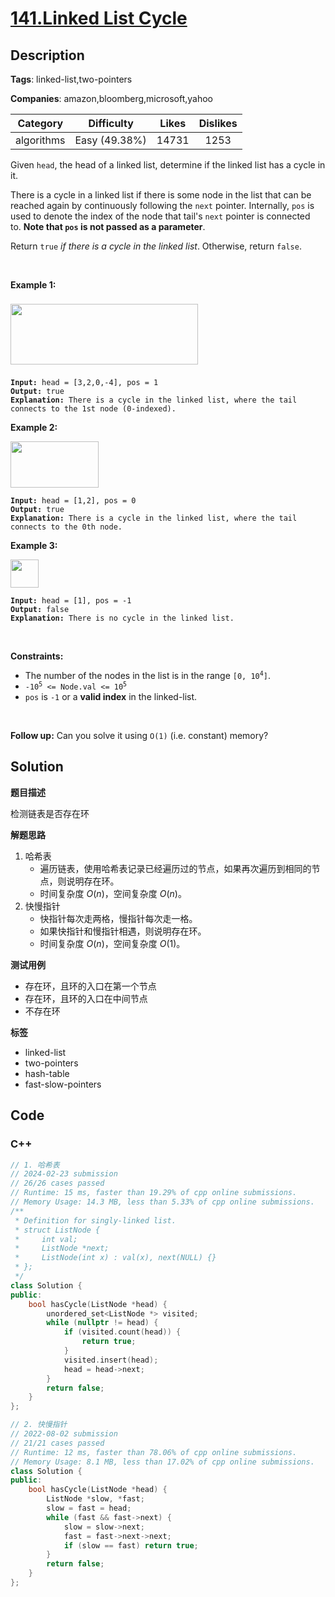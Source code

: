 # [141.Linked List Cycle](https://leetcode.com/problems/linked-list-cycle/description/)

## Description

**Tags**: linked-list,two-pointers

**Companies**: amazon,bloomberg,microsoft,yahoo

|  Category  |  Difficulty   | Likes | Dislikes |
| :--------: | :-----------: | :---: | :------: |
| algorithms | Easy (49.38%) | 14731 |   1253   |

<p>Given <code>head</code>, the head of a linked list, determine if the linked list has a cycle in it.</p>
<p>There is a cycle in a linked list if there is some node in the list that can be reached again by continuously following the&nbsp;<code>next</code>&nbsp;pointer. Internally, <code>pos</code>&nbsp;is used to denote the index of the node that&nbsp;tail&#39;s&nbsp;<code>next</code>&nbsp;pointer is connected to.&nbsp;<strong>Note that&nbsp;<code>pos</code>&nbsp;is not passed as a parameter</strong>.</p>
<p>Return&nbsp;<code>true</code><em> if there is a cycle in the linked list</em>. Otherwise, return <code>false</code>.</p>
<p>&nbsp;</p>
<p><strong class="example">Example 1:</strong></p>
<img alt="" src="https://assets.leetcode.com/uploads/2018/12/07/circularlinkedlist.png" style="width: 300px; height: 97px; margin-top: 8px; margin-bottom: 8px;" />
<pre><code><strong>Input:</strong> head = [3,2,0,-4], pos = 1
<strong>Output:</strong> true
<strong>Explanation:</strong> There is a cycle in the linked list, where the tail connects to the 1st node (0-indexed).</code></pre>
<p><strong class="example">Example 2:</strong></p>
<img alt="" src="https://assets.leetcode.com/uploads/2018/12/07/circularlinkedlist_test2.png" style="width: 141px; height: 74px;" />
<pre><code><strong>Input:</strong> head = [1,2], pos = 0
<strong>Output:</strong> true
<strong>Explanation:</strong> There is a cycle in the linked list, where the tail connects to the 0th node.</code></pre>
<p><strong class="example">Example 3:</strong></p>
<img alt="" src="https://assets.leetcode.com/uploads/2018/12/07/circularlinkedlist_test3.png" style="width: 45px; height: 45px;" />
<pre><code><strong>Input:</strong> head = [1], pos = -1
<strong>Output:</strong> false
<strong>Explanation:</strong> There is no cycle in the linked list.</code></pre>
<p>&nbsp;</p>
<p><strong>Constraints:</strong></p>
<ul>
  <li>The number of the nodes in the list is in the range <code>[0, 10<sup>4</sup>]</code>.</li>
  <li><code>-10<sup>5</sup> &lt;= Node.val &lt;= 10<sup>5</sup></code></li>
  <li><code>pos</code> is <code>-1</code> or a <strong>valid index</strong> in the linked-list.</li>
</ul>
<p>&nbsp;</p>
<p><strong>Follow up:</strong> Can you solve it using <code>O(1)</code> (i.e. constant) memory?</p>

## Solution

**题目描述**

检测链表是否存在环

**解题思路**

1. 哈希表
   - 遍历链表，使用哈希表记录已经遍历过的节点，如果再次遍历到相同的节点，则说明存在环。
   - 时间复杂度 $O(n)$，空间复杂度 $O(n)$。
2. 快慢指针
   - 快指针每次走两格，慢指针每次走一格。
   - 如果快指针和慢指针相遇，则说明存在环。
   - 时间复杂度 $O(n)$，空间复杂度 $O(1)$。

**测试用例**

- 存在环，且环的入口在第一个节点
- 存在环，且环的入口在中间节点
- 不存在环

**标签**

- linked-list
- two-pointers
- hash-table
- fast-slow-pointers

<!-- code start -->
## Code

### C++

```cpp
// 1. 哈希表
// 2024-02-23 submission
// 26/26 cases passed
// Runtime: 15 ms, faster than 19.29% of cpp online submissions.
// Memory Usage: 14.3 MB, less than 5.33% of cpp online submissions.
/**
 * Definition for singly-linked list.
 * struct ListNode {
 *     int val;
 *     ListNode *next;
 *     ListNode(int x) : val(x), next(NULL) {}
 * };
 */
class Solution {
public:
    bool hasCycle(ListNode *head) {
        unordered_set<ListNode *> visited;
        while (nullptr != head) {
            if (visited.count(head)) {
                return true;
            }
            visited.insert(head);
            head = head->next;
        }
        return false;
    }
};
```

```cpp
// 2. 快慢指针
// 2022-08-02 submission
// 21/21 cases passed
// Runtime: 12 ms, faster than 78.06% of cpp online submissions.
// Memory Usage: 8.1 MB, less than 17.02% of cpp online submissions.
class Solution {
public:
    bool hasCycle(ListNode *head) {
        ListNode *slow, *fast;
        slow = fast = head;
        while (fast && fast->next) {
            slow = slow->next;
            fast = fast->next->next;
            if (slow == fast) return true;
        }
        return false;
    }
};
```

<!-- code end -->

